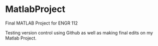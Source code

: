 # MatlabProject
Final MATLAB Project for ENGR 112

Testing version control using Github as well as making final edits on my
Matlab Project.